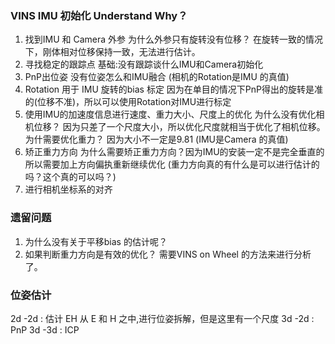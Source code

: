 <!--
 * @Author: Liu Weilong
 * @Date: 2021-03-22 19:54:22
 * @LastEditors: Liu Weilong
 * @LastEditTime: 2021-03-22 22:01:55
 * @Description: 
-->
### VINS IMU 初始化 Understand Why？
1. 找到IMU 和 Camera 外参 
   为什么外参只有旋转没有位移？
   在旋转一致的情况下，刚体相对位移保持一致，无法进行估计。
2. 寻找稳定的跟踪点  基础:没有跟踪谈什么IMU和Camera初始化
3. PnP出位姿 没有位姿怎么和IMU融合 (相机的Rotation是IMU 的真值)
4. Rotation 用于 IMU 旋转的bias 标定 因为在单目的情况下PnP得出的旋转是准的(位移不准)，所以可以使用Rotation对IMU进行标定
5. 使用IMU的加速度信息进行速度、重力大小、尺度上的优化
   为什么没有优化相机位移？ 因为只差了一个尺度大小，所以优化尺度就相当于优化了相机位移。
   为什需要优化重力？
   因为大小不一定是9.81
   (IMU是Camera 的真值)
6. 矫正重力方向
   为什么需要矫正重力方向？因为IMU的安装一定不是完全垂直的
   所以需要加上方向偏执重新继续优化
   (重力方向真的有什么是可以进行估计的吗？这个真的可以吗？)
7. 进行相机坐标系的对齐

### 遗留问题
1. 为什么没有关于平移bias 的估计呢？
2. 如果判断重力方向是有效的优化？
需要VINS on Wheel 的方法来进行分析了。

### 位姿估计
2d -2d : 估计 EH 从 E 和 H 之中,进行位姿拆解，但是这里有一个尺度
3d -2d : PnP
3d -3d : ICP





